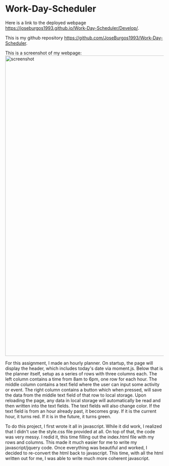 # Work-Day-Scheduler

Here is a link to the deployed webpage https://joseburgos1993.github.io/Work-Day-Scheduler/Develop/.

This is my github repository https://github.com/JoseBurgos1993/Work-Day-Scheduler.

This is a screenshot of my webpage: <img width="955" alt="screenshot" src="https://user-images.githubusercontent.com/57579330/85183274-21601580-b259-11ea-8a6f-5d21af09ec38.png">


For this assignment, I made an hourly planner. On startup, the page will display the header, which includes today's date via moment.js. Below that is the planner itself, setup as a series of rows with three columns each.
The left column contains a time from 8am to 6pm, one row for each hour. The middle column contains a text field where the user can input some activity or event. The right column contains a button which when pressed, will save the data from the middle text field of that row to local storage. Upon reloading the page, any data in local storage will automatically be read and then written into the text fields. The text fields will also change color. If the text field is from an hour already past, it becomes gray. If it is the current hour, it turns red. If it is in the future, it turns green.

To do this project, I first wrote it all in javascript. While it did work, I realized that I didn't use the style.css file provided at all. On top of that, the code was very messy. I redid it, this time filling out the index.html file with my rows and columns. This made it much easier for me to write my javascript/jquery code. Once everything was beautiful and worked, I decided to re-convert the html back to javascript. This time, with all the html written out for me, I was able to write much more coherent javascript.
